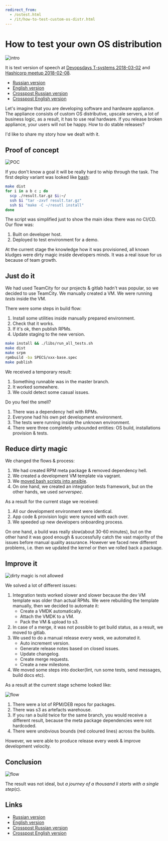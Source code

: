 ```yaml
---
redirect_from:
  - /ostest.html
  - /it/how-to-test-custom-os-distr.html
---
```

# How to test your own OS distribution

![intro](assets/distr-intro.png?raw=true)

It is text version of speech at [Devopsdays T-systems 2018-03-02](https://www.t-systems.com/) and [Hashicorp meetup 2018-02-08](https://www.meetup.com/St-Petersburg-Russia-HashiCorp-User-Group/events/247154437/).

* [Russian version](http://www.goncharov.xyz/it/how-to-test-custom-os-distr-ru.html)
* [English version](http://www.goncharov.xyz/it/how-to-test-custom-os-distr.html)
* [Crosspost Russian version](https://habr.com/post/342216/)
* [Crosspost English version](https://habr.com/en/all/)

Let's imagine that you are developing software and hardware appliance. The appliance consists of custom OS distributive, upscale servers, a lot of business logic, as a result, it has to use real hardware. If you release broken appliance, your users will not be happy. How to do stable releases?

I'd like to share my story how we dealt with it.

## Proof of concept

![POC](assets/distr-poc.png?raw=true)

If you don't know a goal it will be really hard to whip through the task. The first deploy variant was looked like [bash](http://www.goncharov.xyz/it/make-cm-not-bash-en.html):

```bash
make dist
for i in a b c ; do
  scp ./result.tar.gz $i:~/
  ssh $i "tar -zxvf result.tar.gz"
  ssh $i "make -C ~/resutl install"
done
```

The script was simplified just to show the main idea: there was no CI/CD. Our flow was:

1. Built on developer host.
2. Deployed to test environment for a demo.

At the current stage the knowledge how it was provisioned, all known kludges were dirty magic inside developers minds. It was a real issue for us because of team growth.

## Just do it

We had used TeamCity for our projects & gitlab hadn't was popular, so we decided to use TeamCity. We manually created a VM. We were running *tests* inside the VM.

There were some steps in build flow:

1. Install some utilities inside manually prepared environment.
2. Check that it works.
3. If it's ok, then publish RPMs.
4. Update staging to the new version.

```bash
make install && ./libs/run_all_tests.sh
make dist
make srpm
rpmbuild -ba SPECS/xxx-base.spec
make publish
```

We received a temporary result:

1. Something runnable was in the master branch.
2. It worked somewhere.
3. We could detect some casual issues.

Do you feel the smell?

1. There was a dependency hell with RPMs.
2. Everyone had his own pet development environment.
3. The tests were running inside the unknown environment.
4. There were three completely unbounded entities: OS build, installations provision & tests.

## Reduce dirty magic

We changed the flows & process:

1. We had created RPM meta package & removed dependency hell.
2. We created a development VM template via vagrant.
3. We [moved bash scripts into ansible](http://www.goncharov.xyz/it/make-cm-not-bash-en.html).
4. On one hand, we created an integration tests framework, but on the other hands, we used *serverspec*.

As a result for the current stage we received:

1. All our development environment were identical.
2. App code & provision logic were synced with each over.
3. We speeded up new developers onboarding process.

On one hand, a build was really slow(about 30-60 minutes), but on the other hand it was good enough & successfully catch the vast majority of the issues before manual quality assurance. However we faced new different problems, i.e. then we updated the kernel or then we rolled back a package.

## Improve it

![dirty magic is not allowed](assets/distr-flow-git.png?raw=true)

We solved a lot of different issues:

1. Integration tests worked slower and slower because the dev VM template was older than actual RPMs. We were rebuilding the template manually, then we decided to automate it:
    * Create a VMDK automatically.
    * Attach the VMDK to a VM.
    * Pack the VM & upload to s3.
2. In case of a merge, it was not possible to get build status, as a result, we moved to gitlab.
3. We used to do a manual release every week, we automated it.
    * Auto increment version.
    * Generate release notes based on closed issues.
    * Update changelog.
    * Create merge requests.
    * Create a new milestone.
4. We moved some steps into docker(lint, run some tests, send messages, build docs etc).

As a result at the current stage scheme looked like:

![flow](assets/distr-flow-hard.png?raw=true)

1. There were a lot of RPM/DEB repos for packages.
2. There was s3 as artefacts warehouse.
3. If you ran a build twice for the same branch, you would receive a different result, because the meta package dependencies were not hardcoded.
4. There were unobvious bounds (red coloured lines) across the builds.

However, we were able to produce release every week & improve development velocity.

## Conclusion

![flow](assets/distr-flow-light.png?raw=true)

The result was not ideal, but *a journey of a thousand li starts with a single step*(c).

## Links

* [Russian version](http://www.goncharov.xyz/it/how-to-test-custom-os-distr-ru.html)
* [English version](http://www.goncharov.xyz/it/how-to-test-custom-os-distr.html)
* [Crosspost Russian version](https://habr.com/post/342216/)
* [Crosspost English version](https://habr.com/en/all/)
